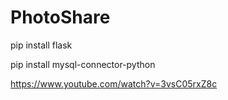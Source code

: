 # PhotoShare

pip install flask

pip install mysql-connector-python

https://www.youtube.com/watch?v=3vsC05rxZ8c
